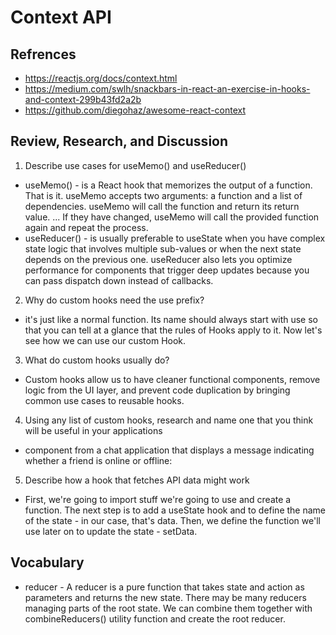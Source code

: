 # Context API

## Refrences

- https://reactjs.org/docs/context.html
- https://medium.com/swlh/snackbars-in-react-an-exercise-in-hooks-and-context-299b43fd2a2b
- https://github.com/diegohaz/awesome-react-context

## Review, Research, and Discussion

1. Describe use cases for useMemo() and useReducer()

- useMemo() - is a React hook that memorizes the output of a function. That is it. useMemo accepts two arguments: a function and a list of dependencies. useMemo will call the function and return its return value. ... If they have changed, useMemo will call the provided function again and repeat the process.
- useReducer() - is usually preferable to useState when you have complex state logic that involves multiple sub-values or when the next state depends on the previous one. useReducer also lets you optimize performance for components that trigger deep updates because you can pass dispatch down instead of callbacks.

2. Why do custom hooks need the use prefix?

- it's just like a normal function. Its name should always start with use so that you can tell at a glance that the rules of Hooks apply to it. Now let's see how we can use our custom Hook.

3. What do custom hooks usually do?

- Custom hooks allow us to have cleaner functional components, remove logic from the UI layer, and prevent code duplication by bringing common use cases to reusable hooks.

4. Using any list of custom hooks, research and name one that you think will be useful in your applications

- component from a chat application that displays a message indicating whether a friend is online or offline:

5. Describe how a hook that fetches API data might work

- First, we're going to import stuff we're going to use and create a function. The next step is to add a useState hook and to define the name of the state - in our case, that's data. Then, we define the function we'll use later on to update the state - setData.

## Vocabulary

- reducer - A reducer is a pure function that takes state and action as parameters and returns the new state. There may be many reducers managing parts of the root state. We can combine them together with combineReducers() utility function and create the root reducer.
